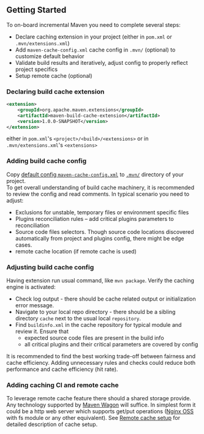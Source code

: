 <!---
 Licensed to the Apache Software Foundation (ASF) under one or more
 contributor license agreements.  See the NOTICE file distributed with
 this work for additional information regarding copyright ownership.
 The ASF licenses this file to You under the Apache License, Version 2.0
 (the "License"); you may not use this file except in compliance with
 the License.  You may obtain a copy of the License at

      http://www.apache.org/licenses/LICENSE-2.0

 Unless required by applicable law or agreed to in writing, software
 distributed under the License is distributed on an "AS IS" BASIS,
 WITHOUT WARRANTIES OR CONDITIONS OF ANY KIND, either express or implied.
 See the License for the specific language governing permissions and
 limitations under the License.
-->

## Getting Started

To on-board incremental Maven you need to complete several steps:

* Declare caching extension in your project (either in `pom.xml` or `.mvn/extensions.xml`)
* Add `maven-cache-config.xml` cache config in `.mvn/` (optional) to customize default behavior
* Validate build results and iteratively, adjust config to properly reflect project specifics
* Setup remote cache (optional)

### Declaring build cache extension

```xml
<extension>
    <groupId>org.apache.maven.extensions</groupId>
    <artifactId>maven-build-cache-extension</artifactId>
    <version>1.0.0-SNAPSHOT</version>
</extension>
```

either in `pom.xml`'s `<project>/<build>/<extensions>` or in `.mvn/extensions.xml`'s `<extensions>`

### Adding build cache config

Copy [default config `maven-cache-config.xml`](./maven-cache-config.xml)
to [`.mvn/`](https://maven.apache.org/configure.html) directory of your project.  
To get overall understanding of build cache machinery, it is recommended to review the config and read comments. In typical
scenario you need to adjust:

* Exclusions for unstable, temporary files or environment specific files
* Plugins reconciliation rules – add critical plugins parameters to reconciliation
* Source code files selectors. Though source code locations discovered automatically from project and plugins config,
  there might be edge cases.
* remote cache location (if remote cache is used)

### Adjusting build cache config

Having extension run usual command, like `mvn package`. Verify the caching engine is activated:

* Check log output - there should be cache related output or initialization error message.
* Navigate to your local repo directory - there should be a sibling directory `cache` next to the usual
  local `repository`.
* Find `buildinfo.xml` in the cache repository for typical module and review it. Ensure that
  * expected source code files are present in the build info
  * all critical plugins and their critical parameters are covered by config

It is recommended to find the best working trade-off between fairness and cache efficiency. Adding unnecessary rules and
checks could reduce both performance and cache efficiency (hit rate).

### Adding caching CI and remote cache

To leverage remote cache feature there should a shared storage provide. Any technology supported
by [Maven Wagon](https://maven.apache.org/wagon/) will suffice. In simplest form it could be a http web server which
supports get/put operations ([Nginx OSS](http://nginx.org/en/) with fs module or any other equivalent).
See [Remote cache setup](https://maven.apache.org/extensions/maven-build-cache-extension/remote-cache.html) for detailed description of cache setup.
